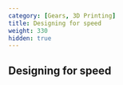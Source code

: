 ```yaml
---
category: [Gears, 3D Printing]
title: Designing for speed
weight: 330
hidden: true
---
```


## Designing for speed
